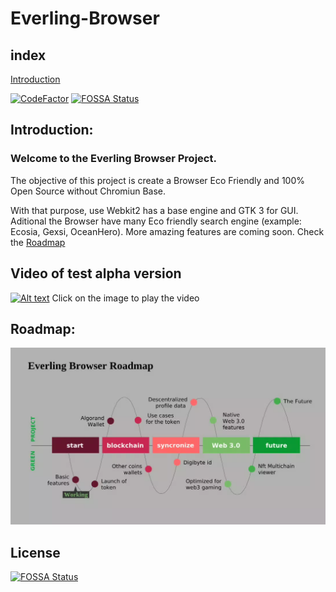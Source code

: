 # Everling-Browser

## index
[Introduction ](###Introduction:)


[![CodeFactor](https://www.codefactor.io/repository/github/n3kosempai/everling-browser/badge)](https://www.codefactor.io/repository/github/n3kosempai/everling-browser)
[![FOSSA Status](https://app.fossa.com/api/projects/git%2Bgithub.com%2FN3koSempai%2FEverling-Browser.svg?type=shield)](https://app.fossa.com/projects/git%2Bgithub.com%2FN3koSempai%2FEverling-Browser?ref=badge_shield)


## Introduction:

### Welcome to the Everling Browser Project.

The objective of this project is create a Browser Eco Friendly and 100% Open Source without Chromiun Base.

With that purpose, use Webkit2 has a base engine and GTK 3 for GUI. Aditional the Browser have many
Eco friendly search engine (example: Ecosia, Gexsi, OceanHero). More amazing features are coming soon.
Check the [Roadmap](##Roadmap)



## Video of test alpha version


[![Alt text](https://img.youtube.com/vi/KNK477Cxixg/0.jpg)](https://www.youtube.com/watch?v=KNK477Cxixg)
Click on the image to play the video



## Roadmap:

![representation of the roadmap project](
    /image/roadmap.webp
)


## License
[![FOSSA Status](https://app.fossa.com/api/projects/git%2Bgithub.com%2FN3koSempai%2FEverling-Browser.svg?type=large)](https://app.fossa.com/projects/git%2Bgithub.com%2FN3koSempai%2FEverling-Browser?ref=badge_large)